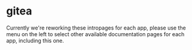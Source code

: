 # gitea

Currently we're reworking these intropages for each app, please use the menu on the left to select other available documentation pages for each app, including this one.
